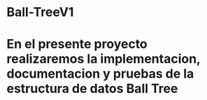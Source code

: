 # Ball-TreeV1
# En el presente proyecto realizaremos la implementacion, documentacion y pruebas de la estructura de datos Ball Tree
